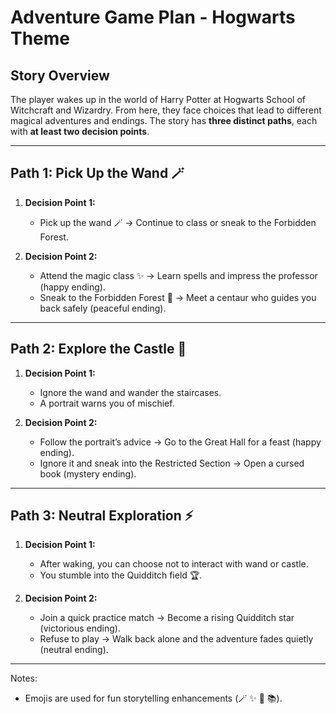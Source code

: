 
# Adventure Game Plan - Hogwarts Theme

## Story Overview

The player wakes up in the world of Harry Potter at Hogwarts School of Witchcraft and Wizardry. From here, they face choices that lead to different magical adventures and endings. The story has **three distinct paths**, each with **at least two decision points**.

---

## Path 1: Pick Up the Wand 🪄

1. **Decision Point 1:**

   * Pick up the wand 🪄 → Continue to class or sneak to the Forbidden Forest.

2. **Decision Point 2:**

   * Attend the magic class ✨ → Learn spells and impress the professor (happy ending).
   * Sneak to the Forbidden Forest 🌲 → Meet a centaur who guides you back safely (peaceful ending).

---

## Path 2: Explore the Castle 🏰

1. **Decision Point 1:**

   * Ignore the wand and wander the staircases.
   * A portrait warns you of mischief.

2. **Decision Point 2:**

   * Follow the portrait’s advice  → Go to the Great Hall for a feast (happy ending).
   * Ignore it and sneak into the Restricted Section  → Open a cursed book (mystery ending).

---

## Path 3: Neutral Exploration ⚡

1. **Decision Point 1:**

   * After waking, you can choose not to interact with wand or castle.
   * You stumble into the Quidditch field 🏆.

2. **Decision Point 2:**

   * Join a quick practice match → Become a rising Quidditch star (victorious ending).
   * Refuse to play → Walk back alone and the adventure fades quietly (neutral ending).

---

Notes:

* Emojis are used for fun storytelling enhancements (🪄 ✨ 🏰 📚).
